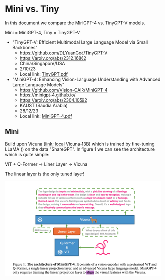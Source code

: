 # Mini vs. Tiny
In this document we compare the MiniGPT-4 vs. TinyGPT-V models.

Mini = MiniGPT-4, Tiny = TinyGPT-V

- "TinyGPT-V: Efficient Multimodal Large Language Model via Small Backbones"
  - https://github.com/DLYuanGod/TinyGPT-V 
  - https://arxiv.org/abs/2312.16862
  - China/Singapore/USA
  - 2/10/23
  - Local link: [TinyGPT.pdf](../pdfs/TinyGPT.pdf)
- "MiniGPT-4: Enhancing Vision-Language Understanding with Advanced Large Language Models"
  - https://github.com/Vision-CAIR/MiniGPT-4
  - https://minigpt-4.github.io/
  - https://arxiv.org/abs/2304.10592
  - KAUST (Saudia Arabia)
  - 28/12/23
  - Local link: [MiniGPT-4.pdf](../pdfs/MiniGPT-4.pdf)

## Mini
Build upon Vicuna ([link](https://lmsys.org/blog/2023-03-30-vicuna/); [local]() 
Vicuna-13B) which is trained by fine-tuning LLaMA () on the data "ShareGPT". 
In figure 1 we can see the architecture which is quite simple: 

ViT + Q-Former => Liner Layer => Vicuna

The linear layer is the only tuned layer!

<img src="../images/MiniGPTFig1Architecture.jpg" width="500">


